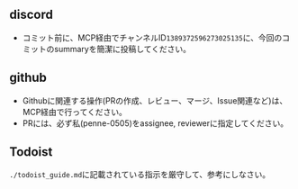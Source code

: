 ## discord

- コミット前に、MCP経由でチャンネルID`1389372596273025135`に、今回のコミットのsummaryを簡潔に投稿してください。

## github

- Githubに関連する操作(PRの作成、レビュー、マージ、Issue関連など)は、MCP経由で行ってください。
- PRには、必ず私(penne-0505)をassignee, reviewerに指定してください。

## Todoist

`./todoist_guide.md`に記載されている指示を厳守して、参考にしなさい。
